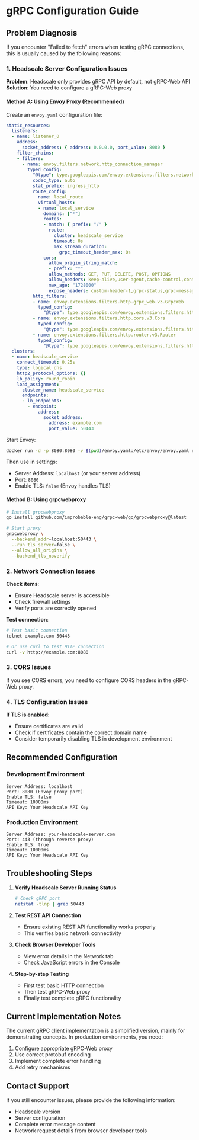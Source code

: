 # gRPC Configuration Guide

## Problem Diagnosis

If you encounter "Failed to fetch" errors when testing gRPC connections, this is usually caused by the following reasons:

### 1. Headscale Server Configuration Issues

**Problem**: Headscale only provides gRPC API by default, not gRPC-Web API
**Solution**: You need to configure a gRPC-Web proxy

#### Method A: Using Envoy Proxy (Recommended)

Create an `envoy.yaml` configuration file:

```yaml
static_resources:
  listeners:
  - name: listener_0
    address:
      socket_address: { address: 0.0.0.0, port_value: 8080 }
    filter_chains:
    - filters:
      - name: envoy.filters.network.http_connection_manager
        typed_config:
          "@type": type.googleapis.com/envoy.extensions.filters.network.http_connection_manager.v3.HttpConnectionManager
          codec_type: auto
          stat_prefix: ingress_http
          route_config:
            name: local_route
            virtual_hosts:
            - name: local_service
              domains: ["*"]
              routes:
              - match: { prefix: "/" }
                route:
                  cluster: headscale_service
                  timeout: 0s
                  max_stream_duration:
                    grpc_timeout_header_max: 0s
              cors:
                allow_origin_string_match:
                - prefix: "*"
                allow_methods: GET, PUT, DELETE, POST, OPTIONS
                allow_headers: keep-alive,user-agent,cache-control,content-type,content-transfer-encoding,custom-header-1,x-accept-content-transfer-encoding,x-accept-response-streaming,x-user-agent,x-grpc-web,grpc-timeout,authorization
                max_age: "1728000"
                expose_headers: custom-header-1,grpc-status,grpc-message
          http_filters:
          - name: envoy.extensions.filters.http.grpc_web.v3.GrpcWeb
            typed_config:
              "@type": type.googleapis.com/envoy.extensions.filters.http.grpc_web.v3.GrpcWeb
          - name: envoy.extensions.filters.http.cors.v3.Cors
            typed_config:
              "@type": type.googleapis.com/envoy.extensions.filters.http.cors.v3.Cors
          - name: envoy.extensions.filters.http.router.v3.Router
            typed_config:
              "@type": type.googleapis.com/envoy.extensions.filters.http.router.v3.Router
  clusters:
  - name: headscale_service
    connect_timeout: 0.25s
    type: logical_dns
    http2_protocol_options: {}
    lb_policy: round_robin
    load_assignment:
      cluster_name: headscale_service
      endpoints:
      - lb_endpoints:
        - endpoint:
            address:
              socket_address:
                address: example.com
                port_value: 50443
```

Start Envoy:
```bash
docker run -d -p 8080:8080 -v $(pwd)/envoy.yaml:/etc/envoy/envoy.yaml envoyproxy/envoy:v1.22-latest
```

Then use in settings:
- Server Address: `localhost` (or your server address)
- Port: `8080`
- Enable TLS: `false` (Envoy handles TLS)

#### Method B: Using grpcwebproxy

```bash
# Install grpcwebproxy
go install github.com/improbable-eng/grpc-web/go/grpcwebproxy@latest

# Start proxy
grpcwebproxy \
  --backend_addr=localhost:50443 \
  --run_tls_server=false \
  --allow_all_origins \
  --backend_tls_noverify
```

### 2. Network Connection Issues

**Check items**:
- Ensure Headscale server is accessible
- Check firewall settings
- Verify ports are correctly opened

**Test connection**:
```bash
# Test basic connection
telnet example.com 50443

# Or use curl to test HTTP connection
curl -v http://example.com:8080
```

### 3. CORS Issues

If you see CORS errors, you need to configure CORS headers in the gRPC-Web proxy.

### 4. TLS Configuration Issues

**If TLS is enabled**:
- Ensure certificates are valid
- Check if certificates contain the correct domain name
- Consider temporarily disabling TLS in development environment

## Recommended Configuration

### Development Environment
```
Server Address: localhost
Port: 8080 (Envoy proxy port)
Enable TLS: false
Timeout: 10000ms
API Key: Your Headscale API Key
```

### Production Environment
```
Server Address: your-headscale-server.com
Port: 443 (through reverse proxy)
Enable TLS: true
Timeout: 10000ms
API Key: Your Headscale API Key
```

## Troubleshooting Steps

1. **Verify Headscale Server Running Status**
   ```bash
   # Check gRPC port
   netstat -tlnp | grep 50443
   ```

2. **Test REST API Connection**
   - Ensure existing REST API functionality works properly
   - This verifies basic network connectivity

3. **Check Browser Developer Tools**
   - View error details in the Network tab
   - Check JavaScript errors in the Console

4. **Step-by-step Testing**
   - First test basic HTTP connection
   - Then test gRPC-Web proxy
   - Finally test complete gRPC functionality

## Current Implementation Notes

The current gRPC client implementation is a simplified version, mainly for demonstrating concepts. In production environments, you need:

1. Configure appropriate gRPC-Web proxy
2. Use correct protobuf encoding
3. Implement complete error handling
4. Add retry mechanisms

## Contact Support

If you still encounter issues, please provide the following information:
- Headscale version
- Server configuration
- Complete error message content
- Network request details from browser developer tools
